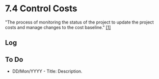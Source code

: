 # 7.4 Control Costs

"The process of monitoring the status of the project to update the project costs
and manage changes to the cost baseline." [[1]](../home.md#references)

## Log

## To Do

- DD/Mon/YYYY - Title: Description.
